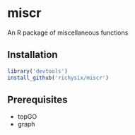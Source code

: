 # miscr

An R package of miscellaneous functions

## Installation

```R
library('devtools')
install_github('richysix/miscr')
```

## Prerequisites

* topGO
* graph
